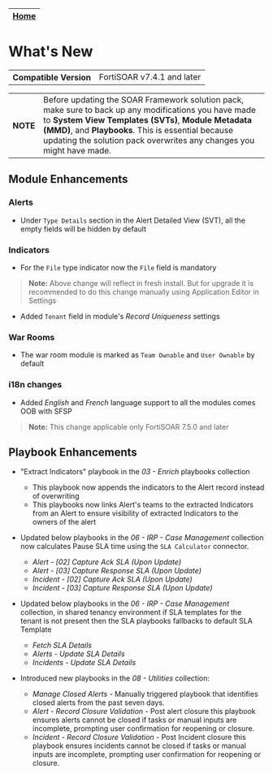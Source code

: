| [Home](./README.md) |
|---------------------|

# What's New

<table>
    <tr>
        <th>Compatible Version</th>
        <td>FortiSOAR v7.4.1 and later</td>
    </tr>
</table>

<table>
    <tr>
        <th>NOTE</th>
        <td>Before updating the SOAR Framework solution pack, make sure to back up any modifications you have made to <strong>System View Templates (SVTs)</strong>, <strong>Module Metadata (MMD)</strong>, and <strong>Playbooks</strong>. This is essential because updating the solution pack overwrites any changes you might have made.</td>
    </tr>
</table>

## Module Enhancements

### Alerts

- Under `Type Details` section in the Alert Detailed View (SVT), all the empty fields will be hidden by default

### Indicators

- For the `File` type indicator now the `File` field is mandatory 
> **Note:** Above change will reflect in fresh install. But for upgrade it is recommended to do this change manually using Application Editor in Settings
- Added `Tenant` field in module's *Record Uniqueness* settings

### War Rooms
- The war room module is marked as `Team Ownable` and `User Ownable` by default

### i18n changes
- Added *English* and *French* language support to all the modules comes OOB with SFSP
> **Note:** This change applicable only FortiSOAR 7.5.0 and later

## Playbook Enhancements

- "Extract Indicators" playbook in the *03 - Enrich* playbooks collection 
    - This playbook now appends the indicators to the Alert record instead of overwriting 
    - This playbooks now links Alert's teams to the extracted Indicators from an Alert to ensure visibility of extracted Indicators to the owners of the alert
- Updated below playbooks in the *06 - IRP - Case Management* collection now calculates Pause SLA time using the `SLA Calculator` connector.
    - *Alert - [02] Capture Ack SLA (Upon Update)*
    - *Alert - [03] Capture Response SLA (Upon Update)*
    - *Incident - [02] Capture Ack SLA (Upon Update)*
    - *Incident - [03] Capture Response SLA (Upon Update)*

- Updated below playbooks in the *06 - IRP - Case Management* collection, in shared tenancy environment if SLA templates for the tenant is not present then the SLA playbooks fallbacks to default SLA Template
    - *Fetch SLA Details*
    - *Alerts - Update SLA Details*
    - *Incidents - Update SLA Details*

- Introduced new playbooks in the *08 - Utilities* collection:
    - *Manage Closed Alerts -* Manually triggered playbook that identifies closed alerts from the past seven days.
    - *Alert - Record Closure Validation -* Post alert closure this playbook ensures alerts cannot be closed if tasks or manual inputs are incomplete, prompting user confirmation for reopening or closure.
    - *Incident - Record Closure Validation -* Post Incident closure this playbook ensures incidents cannot be closed if tasks or manual inputs are incomplete, prompting user confirmation for reopening or closure.